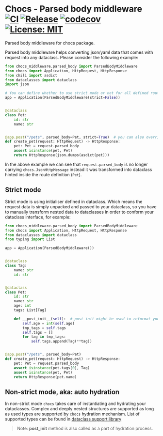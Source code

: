 # Chocs - Parsed body middleware <br>[![CI](https://github.com/kodemore/chocs-parsed-body/actions/workflows/main.yaml/badge.svg)](https://github.com/kodemore/chocs-parsed-body/actions/workflows/main.yaml) [![Release](https://github.com/kodemore/chocs-parsed-body/actions/workflows/release.yml/badge.svg)](https://github.com/kodemore/chocs-parsed-body/actions/workflows/release.yml) [![codecov](https://codecov.io/gh/kodemore/chocs-parsed-body/branch/main/graph/badge.svg?token=Q5PL6W5DTB)](https://codecov.io/gh/kodemore/chocs-parsed-body) [![License: MIT](https://img.shields.io/badge/License-MIT-yellow.svg)](https://opensource.org/licenses/MIT)

Parsed body middleware for chocs package.

Parsed body middleware helps converting json/yaml data that comes with request into any dataclass. Please consider the following example:

```python
from chocs_middleware.parsed_body import ParsedBodyMiddleware
from chocs import Application, HttpRequest, HttpResponse
from chili import asdict
from dataclasses import dataclass
import json

# You can define whether to use strict mode or not for all defined routes.
app = Application(ParsedBodyMiddleware(strict=False))


@dataclass
class Pet:
    id: str
    name: str


@app.post("/pets", parsed_body=Pet, strict=True)  # you can also override default strict mode inside the route
def create_pet(request: HttpRequest) -> HttpResponse:
    pet: Pet = request.parsed_body
    assert isinstance(pet, Pet)
    return HttpResponse(json.dumps(asdict(pet)))
```

In the above example we can see that `request.parsed_body` is no longer carrying `chocs.JsonHttpMessage` instead it was transformed into dataclass hinted inside the route definition (`Pet`).

## Strict mode

Strict mode is using initialiser defined in dataclass. Which means the request data
is simply unpacked and passed to your dataclass, so you have to manually transform 
nested data to dataclasses in order to conform your dataclass interface, for example:

```python
from chocs_middleware.parsed_body import ParsedBodyMiddleware
from chocs import Application, HttpRequest, HttpResponse
from dataclasses import dataclass
from typing import List

app = Application(ParsedBodyMiddleware())


@dataclass
class Tag:
    name: str
    id: str


@dataclass
class Pet:
    id: str
    name: str
    age: int
    tags: List[Tag]

    def __post_init__(self):  # post init might be used to reformat your data
        self.age = int(self.age)
        tmp_tags = self.tags
        self.tags = []
        for tag in tmp_tags:
            self.tags.append(Tag(**tag))


@app.post("/pets", parsed_body=Pet)
def create_pet(request: HttpRequest) -> HttpResponse:
    pet: Pet = request.parsed_body
    assert isinstance(pet.tags[0], Tag)
    assert isinstance(pet, Pet)
    return HttpResponse(pet.name)

```

## Non-strict mode, aka: auto hydration

In non-strict mode `chocs` takes care of instantiating and hydrating your dataclasses. Complex and deeply
nested structures are supported as long as used types are supported by `chocs` hydration mechanism.
List of supported types can be found in [dataclass support library](/kodemore/chocs/wiki/dataclass-support#supported-data-types)

> Note: __post_init__ method is also called as a part of hydration process.
